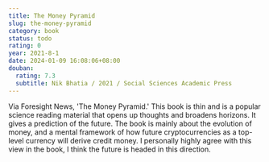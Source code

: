 ```yaml
---
title: The Money Pyramid
slug: the-money-pyramid
category: book
status: todo
rating: 0
year: 2021-8-1
date: 2024-01-09 16:08:06+08:00
douban:
  rating: 7.3
  subtitle: Nik Bhatia / 2021 / Social Sciences Academic Press
---
```


Via Foresight News, 'The Money Pyramid.' This book is thin and is a popular science reading material that opens up thoughts and broadens horizons. It gives a prediction of the future. The book is mainly about the evolution of money, and a mental framework of how future cryptocurrencies as a top-level currency will derive credit money. I personally highly agree with this view in the book, I think the future is headed in this direction.
